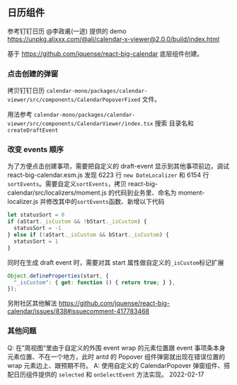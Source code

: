 ## 日历组件

参考钉钉日历 @李政甫(一途) 提供的 demo https://unpkg.alixxx.com/@ali/calendar-x-viewer@2.0.0/build/index.html

基于 https://github.com/jquense/react-big-calendar 底层组件创建。

### 点击创建的弹窗

拷贝钉钉日历 `calendar-mono/packages/calendar-viewer/src/components/CalendarPopoverFixed` 文件。

用法参考 `calendar-mono/packages/calendar-viewer/src/components/CalendarViewer/index.tsx`
搜索 目录名和 `createDraftEvent` 

### 改变 events 顺序

为了方便点击创建事项，需要把自定义的 draft-event 显示到其他事项前边，调试 react-big-calendar.esm.js 发现
6223 行 `new DateLocalizer` 和 6154 行 `sortEvents`。需要自定义`sortEvents`，拷贝 react-big-calendar/src/localizers/moment.js 的代码到业务里、命名为 moment-localizer.js 并修改其中的`sortEvents`函数、新增以下代码

```js
let statusSort = 0
if (aStart._isCustom && !bStart._isCustom) {
  statusSort = -1
} else if (!aStart._isCustom && bStart._isCustom) {
  statusSort = 1
}
```

同时在生成 draft event 时，需要对其 start 属性做自定义的`_isCustom`标记扩展

```js
Object.defineProperties(start, {
  "_isCustom": { get: function () { return true; } },
});
```

另附社区其他解法 https://github.com/jquense/react-big-calendar/issues/838#issuecomment-417783468


### 其他问题

Q: 在”周视图“里由于自定义的外围 event wrap 的元素位置跟 event 事项条本身元素位置、不在一个地方，此时 antd 的 Popover 组件弹窗就出现在错误位置的 wrap 元素边上、跟预期不符。
A: 使用自定义的 CalendarPopover 弹窗组件、搭配日历组件提供的 `selected` 和 `onSelectEvent` 方法实现。
  2022-02-17 
